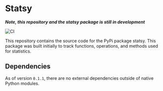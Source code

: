 # Statsy

_**Note, this repository and the statsy package is still in development**_

![CI](https://github.com/cameronmore/Statsy/workflows/CI/badge.svg)

This repository contains the source code for the PyPi package statsy. This package was built initially to track functions, operations, and methods used for statistics.

## Dependencies
As of version `0.1.1`, there are no external dependencies outside of native Python modules.